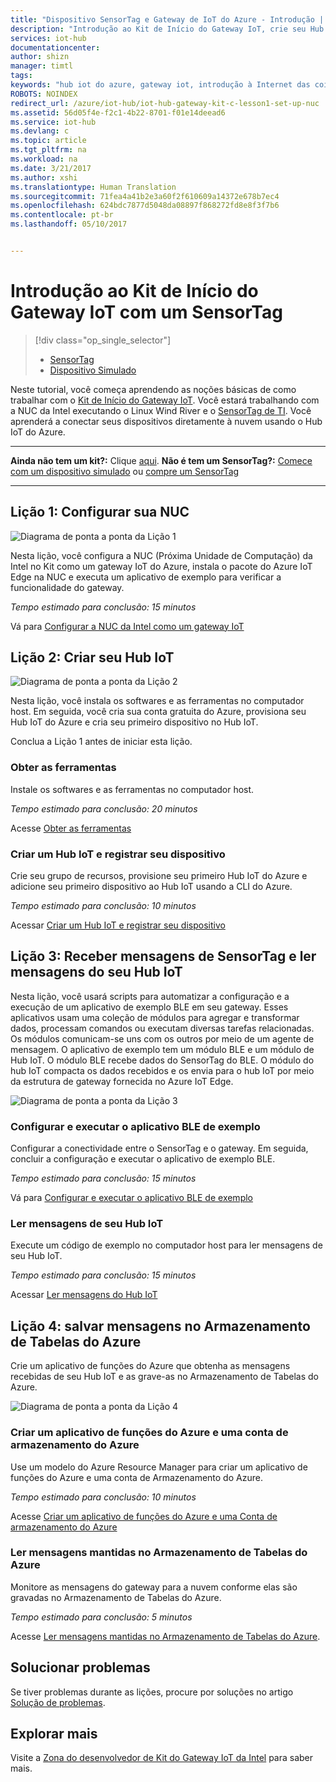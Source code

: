 ```yaml
---
title: "Dispositivo SensorTag e Gateway de IoT do Azure - Introdução | Microsoft Docs"
description: "Introdução ao Kit de Início do Gateway IoT, crie seu Hub IoT do Azure e conecte o SensorTag e o Gateway ao Hub IoT"
services: iot-hub
documentationcenter: 
author: shizn
manager: timtl
tags: 
keywords: "hub iot do azure, gateway iot, introdução à Internet das coisas, kit de ferramentas do iot"
ROBOTS: NOINDEX
redirect_url: /azure/iot-hub/iot-hub-gateway-kit-c-lesson1-set-up-nuc
ms.assetid: 56d05f4e-f2c1-4b22-8701-f01e14deead6
ms.service: iot-hub
ms.devlang: c
ms.topic: article
ms.tgt_pltfrm: na
ms.workload: na
ms.date: 3/21/2017
ms.author: xshi
ms.translationtype: Human Translation
ms.sourcegitcommit: 71fea4a41b2e3a60f2f610609a14372e678b7ec4
ms.openlocfilehash: 624bdc7877d5048da08897f868272fd8e8f3f7b6
ms.contentlocale: pt-br
ms.lasthandoff: 05/10/2017


---
```


# <a name="get-started-with-iot-gateway-starter-kit-with-a-sensortag"></a>Introdução ao Kit de Início do Gateway IoT com um SensorTag

> [!div class="op_single_selector"]
> * [SensorTag](iot-hub-gateway-kit-c-get-started.md)
> * [Dispositivo Simulado](iot-hub-gateway-kit-c-sim-get-started.md)

Neste tutorial, você começa aprendendo as noções básicas de como trabalhar com o [Kit de Início do Gateway IoT](https://aka.ms/gateway-kit). Você estará trabalhando com a NUC da Intel executando o Linux Wind River e o [SensorTag de TI](http://www.ti.com/ww/en/wireless_connectivity/sensortag2015/index.html#main). Você aprenderá a conectar seus dispositivos diretamente à nuvem usando o Hub IoT do Azure.

***
**Ainda não tem um kit?:** Clique [aqui](https://aka.ms/gateway-kit). **Não é tem um SensorTag?:** [Comece com um dispositivo simulado](iot-hub-gateway-kit-c-sim-get-started.md) ou [compre um SensorTag](http://www.ti.com/ww/en/wireless_connectivity/sensortag2015/?INTC=SensorTag&HQS=sensortag)
***

## <a name="lesson-1-configure-your-nuc"></a>Lição 1: Configurar sua NUC
![Diagrama de ponta a ponta da Lição 1](media/iot-hub-gateway-kit-lessons/e2e-lesson1.png)

Nesta lição, você configura a NUC (Próxima Unidade de Computação) da Intel no Kit como um gateway IoT do Azure, instala o pacote do Azure IoT Edge na NUC e executa um aplicativo de exemplo para verificar a funcionalidade do gateway.

*Tempo estimado para conclusão: 15 minutos*

Vá para [Configurar a NUC da Intel como um gateway IoT](iot-hub-gateway-kit-c-lesson1-set-up-nuc.md)

## <a name="lesson-2-create-your-iot-hub"></a>Lição 2: Criar seu Hub IoT
![Diagrama de ponta a ponta da Lição 2](media/iot-hub-gateway-kit-lessons/e2e-lesson2.png)

Nesta lição, você instala os softwares e as ferramentas no computador host. Em seguida, você cria sua conta gratuita do Azure, provisiona seu Hub IoT do Azure e cria seu primeiro dispositivo no Hub IoT.

Conclua a Lição 1 antes de iniciar esta lição.

### <a name="get-the-tools"></a>Obter as ferramentas
Instale os softwares e as ferramentas no computador host.

*Tempo estimado para conclusão: 20 minutos*

Acesse [Obter as ferramentas](iot-hub-gateway-kit-c-lesson2-get-the-tools-win32.md)

### <a name="create-an-iot-hub-and-register-your-device"></a>Criar um Hub IoT e registrar seu dispositivo
Crie seu grupo de recursos, provisione seu primeiro Hub IoT do Azure e adicione seu primeiro dispositivo ao Hub IoT usando a CLI do Azure.

*Tempo estimado para conclusão: 10 minutos*

Acessar [Criar um Hub IoT e registrar seu dispositivo](iot-hub-gateway-kit-c-lesson2-register-device.md)

## <a name="lesson-3-receive-messages-from-sensortag-and-read-messages-from-your-iot-hub"></a>Lição 3: Receber mensagens de SensorTag e ler mensagens do seu Hub IoT
Nesta lição, você usará scripts para automatizar a configuração e a execução de um aplicativo de exemplo BLE em seu gateway. Esses aplicativos usam uma coleção de módulos para agregar e transformar dados, processam comandos ou executam diversas tarefas relacionadas. Os módulos comunicam-se uns com os outros por meio de um agente de mensagem. O aplicativo de exemplo tem um módulo BLE e um módulo de Hub IoT. O módulo BLE recebe dados do SensorTag do BLE. O módulo do hub IoT compacta os dados recebidos e os envia para o hub IoT por meio da estrutura de gateway fornecida no Azure IoT Edge.

![Diagrama de ponta a ponta da Lição 3](media/iot-hub-gateway-kit-lessons/e2e-lesson3.png)

### <a name="configure-and-run-the-ble-sample-app"></a>Configurar e executar o aplicativo BLE de exemplo
Configurar a conectividade entre o SensorTag e o gateway. Em seguida, concluir a configuração e executar o aplicativo de exemplo BLE.

*Tempo estimado para conclusão: 15 minutos*

Vá para [Configurar e executar o aplicativo BLE de exemplo](iot-hub-gateway-kit-c-lesson3-configure-ble-app.md)

### <a name="read-messages-from-your-iot-hub"></a>Ler mensagens de seu Hub IoT
Execute um código de exemplo no computador host para ler mensagens de seu Hub IoT.

*Tempo estimado para conclusão: 15 minutos*

Acessar [Ler mensagens do Hub IoT](iot-hub-gateway-kit-c-lesson3-read-messages-from-hub.md)

## <a name="lesson-4-save-messages-to-azure-table-storage"></a>Lição 4: salvar mensagens no Armazenamento de Tabelas do Azure
Crie um aplicativo de funções do Azure que obtenha as mensagens recebidas de seu Hub IoT e as grave-as no Armazenamento de Tabelas do Azure.

![Diagrama de ponta a ponta da Lição 4](media/iot-hub-gateway-kit-lessons/e2e-lesson4.png)

### <a name="create-an-azure-function-app-and-azure-storage-account"></a>Criar um aplicativo de funções do Azure e uma conta de armazenamento do Azure
Use um modelo do Azure Resource Manager para criar um aplicativo de funções do Azure e uma conta de Armazenamento do Azure.

*Tempo estimado para conclusão: 10 minutos*

Acesse [Criar um aplicativo de funções do Azure e uma Conta de armazenamento do Azure](iot-hub-gateway-kit-c-lesson4-deploy-resource-manager-template.md)

### <a name="read-messages-persisted-in-azure-table-storage"></a>Ler mensagens mantidas no Armazenamento de Tabelas do Azure
Monitore as mensagens do gateway para a nuvem conforme elas são gravadas no Armazenamento de Tabelas do Azure.

*Tempo estimado para conclusão: 5 minutos*

Acesse [Ler mensagens mantidas no Armazenamento de Tabelas do Azure](iot-hub-gateway-kit-c-lesson4-read-table-storage.md).

## <a name="troubleshooting"></a>Solucionar problemas
Se tiver problemas durante as lições, procure por soluções no artigo [Solução de problemas](iot-hub-gateway-kit-c-troubleshooting.md).

## <a name="explore-more"></a>Explorar mais
Visite a [Zona do desenvolvedor de Kit do Gateway IoT da Intel](http://software.intel.com/iot/microsoft-azure) para saber mais.
